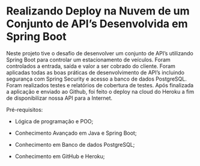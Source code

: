 # Realizando Deploy na Nuvem de um Conjunto de API’s Desenvolvida em Spring Boot

Neste projeto tive o desafio de desenvolver um conjunto de API’s utilizando Spring Boot para controlar um estacionamento de veículos. Foram controlados a entrada, saída e valor a ser cobrado do cliente. Foram aplicadas todas as boas práticas de desenvolvimento de API’s incluindo segurança com Spring Security e acesso a banco de dados PostgreSQL. Foram realizados testes e relatórios de cobertura de testes. Após finalizada a aplicação e enviado ao Github, foi feito o deploy na cloud do Heroku a fim de disponibilizar nossa API para a Internet.

Pré-requisitos:

- Lógica de programação e POO;

- Conhecimento Avançado em Java e Spring Boot;

- Conhecimento em Banco de dados PostgreSQL;

- Conhecimento em GitHub e Heroku;
